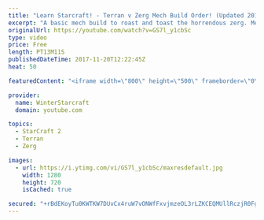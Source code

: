 ```yaml
---
title: "Learn Starcraft! - Terran v Zerg Mech Build Order! (Updated 2018)"
excerpt: "A basic mech build to roast and toast the horrendous zerg. Meant for lower level players looking for some direction! -- Watch live at https://www.twitch.tv/wintergaming"
originalUrl: https://youtube.com/watch?v=GS7l_y1cbSc
type: video
price: Free
length: PT13M11S
publishedDateTime: 2017-11-20T12:22:45Z
heat: 50

featuredContent: "<iframe width=\"800\" height=\"500\" frameborder=\"0\" src=\"https://www.youtube.com/embed/GS7l_y1cbSc\" allow=\"accelerometer; autoplay; encrypted-media; gyroscope; picture-in-picture\" allowfullscreen></iframe>"

provider:
  name: WinterStarcraft
  domain: youtube.com

topics:
  - StarCraft 2
  - Terran
  - Zerg

images:
  - url: https://i.ytimg.com/vi/GS7l_y1cbSc/maxresdefault.jpg
    width: 1280
    height: 720
    isCached: true

secured: "+rBdEKoyTu0KWTKW7DUvCx4ruW7vONWfFxvjmzeOL3rLZKCEQMUllRczjR0FgbFr0Bu2VthJevTjw3QzCLK5SbdRbxXGMLmGRiVceTHZfPi2cUvxLDJOwiuS6jJtSp0ufjYMBIZzQV5JlRoxG2ms7nzmyEBPzSTmKeG8RR8nsVvMdaEsuQtYlE1tGfY5TbGB3zaAI0aW6ZGpD9R9qgqvb+6TNrn0ReBldopkEX30weihCx6HR/JQyJzVAerxwl1K2kiIEh4JFLU8kxQHyw36XusUjJvo8xMUdEpwj3dFZULPl5QZeegUCUezQSLSB1JQb96NYg8wXGq7R/wvIMao1AH9FOlub9ENwhIFe7qzNc5vhrRZQuU+kBCD78wj/paxVdSH10vtqqdJcjowyAMw42ldBMUjEFpH7bMkxH5Z63A=;s9XbLZVinrJqs9i5Wg65jg=="
---
```


